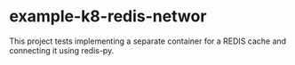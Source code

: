 # example-k8-redis-networ
This project tests implementing a separate container for a REDIS cache and connecting it using redis-py.
